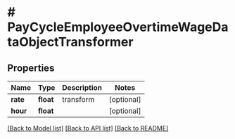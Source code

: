 # # PayCycleEmployeeOvertimeWageDataObjectTransformer

## Properties

Name | Type | Description | Notes
------------ | ------------- | ------------- | -------------
**rate** | **float** | transform | [optional]
**hour** | **float** |  | [optional]

[[Back to Model list]](../../README.md#models) [[Back to API list]](../../README.md#endpoints) [[Back to README]](../../README.md)
